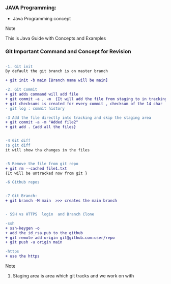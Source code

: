 ### JAVA Programming: 

- Java Programming concept 

 
>[!NOTE]
> This is Java Guide with Concepts and Examples 

### Git Important Command and Concept for Revision

``` diff

-1. Git init
By default the git branch is on master branch 

+ git init -b main [Branch name will be main]

-2. Git Commit
+ git adds command will add file 
+ git commit -a , -m  {It will add the file from staging to in tracking }
+ git checksums is created for every commit , checksum of the 14 char
- git log : commit history 

-3 Add the file directly into tracking and skip the staging area
+ git commit -a -m "Added file2"
+ git add . {add all the files}


-4 Git diff
!$ git diff 
it will show tha changes in the files


-5 Remove the file from git repo
+ git rm --cached file1.txt
{It will be untracked now from git }

-6 Github repos


-7 Git Branch: 
+ git branch -M main  >>> creates the main branch


- SSH vs HTTPS  login  and Branch Clone 

-ssh
+ ssh-keygen -o
+ add the id_rsa.pub to the github 
+ git remote add origin git@github.com:user/repo
+ git push -u origin main

-https
+ use the https 

```

>[!NOTE]
> 1. Staging area is area which git tracks and we work on with 

